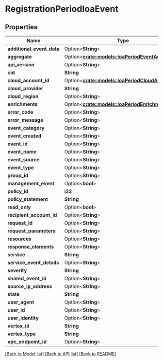 # RegistrationPeriodIoaEvent

## Properties

Name | Type | Description | Notes
------------ | ------------- | ------------- | -------------
**additional_event_data** | Option<**String**> |  | [optional]
**aggregate** | Option<[**crate::models::IoaPeriodEventAggregate**](ioa.EventAggregate.md)> |  | [optional]
**api_version** | Option<**String**> |  | [optional]
**cid** | **String** |  | 
**cloud_account_id** | Option<[**crate::models::IoaPeriodCloudAccountId**](ioa.CloudAccountID.md)> |  | [optional]
**cloud_provider** | **String** |  | 
**cloud_region** | Option<**String**> |  | [optional]
**enrichments** | Option<[**crate::models::IoaPeriodEnrichments**](ioa.Enrichments.md)> |  | [optional]
**error_code** | Option<**String**> |  | [optional]
**error_message** | Option<**String**> |  | [optional]
**event_category** | Option<**String**> |  | [optional]
**event_created** | Option<**String**> |  | [optional]
**event_id** | Option<**String**> |  | [optional]
**event_name** | Option<**String**> |  | [optional]
**event_source** | Option<**String**> |  | [optional]
**event_type** | Option<**String**> |  | [optional]
**group_id** | Option<**String**> |  | [optional]
**management_event** | Option<**bool**> |  | [optional]
**policy_id** | **i32** |  | 
**policy_statement** | **String** |  | 
**read_only** | Option<**bool**> |  | [optional]
**recipient_account_id** | Option<**String**> |  | [optional]
**request_id** | Option<**String**> |  | [optional]
**request_parameters** | Option<**String**> |  | [optional]
**resources** | Option<**String**> |  | [optional]
**response_elements** | Option<**String**> |  | [optional]
**service** | **String** |  | 
**service_event_details** | Option<**String**> |  | [optional]
**severity** | **String** |  | 
**shared_event_id** | Option<**String**> |  | [optional]
**source_ip_address** | Option<**String**> |  | [optional]
**state** | **String** |  | 
**user_agent** | Option<**String**> |  | [optional]
**user_id** | Option<**String**> |  | [optional]
**user_identity** | Option<**String**> |  | [optional]
**vertex_id** | **String** |  | 
**vertex_type** | **String** |  | 
**vpc_endpoint_id** | Option<**String**> |  | [optional]

[[Back to Model list]](../README.md#documentation-for-models) [[Back to API list]](../README.md#documentation-for-api-endpoints) [[Back to README]](../README.md)


